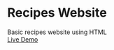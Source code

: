 # Recipes Website
Basic recipes website using HTML <br>
[Live Demo](https://tnd-517.github.io/odin-recipes/)
